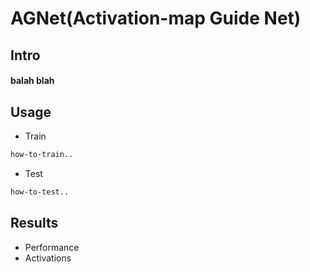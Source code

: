 # AGNet(Activation-map Guide Net)
## Intro
#### balah blah

## Usage
* Train
```bash
how-to-train..
```

* Test
```bash
how-to-test..
```

## Results
* Performance
* Activations